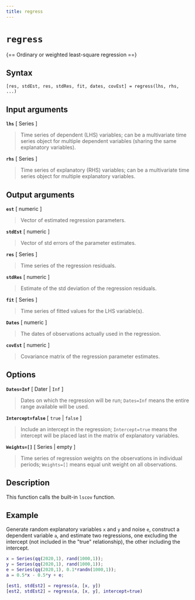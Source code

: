 ```yaml
---
title: regress
---
```


# `regress`

{== Ordinary or weighted least-square regression ==}


## Syntax

    [res, stdEst, res, stdRes, fit, dates, covEst] = regress(lhs, rhs, ...)


## Input arguments

__`lhs`__ [ Series ]
> 
> Time series of dependent (LHS) variables; can be a multivariate time
> series object for multiple dependent variables (sharing the same
> explanatory variables).
> 

__`rhs`__ [ Series ] 
> 
> Time series of explanatory (RHS) variables; can be a multivariate time
> series object for multiple explanatory variables.
> 

## Output arguments

__`est`__ [ numeric ]
> 
> Vector of estimated regression parameters.
> 

__`stdEst`__ [ numeric ]
> 
> Vector of std errors of the parameter estimates.
> 

__`res`__ [ Series ]
> 
> Time series of the regression residuals.
> 

__`stdRes`__ [ numeric ]
> 
> Estimate of the std deviation of the regression residuals.
> 

__`fit`__ [ Series ]
> 
> Time series of fitted values for the LHS variable(s).
> 

__`Dates`__ [ numeric ]
> 
> The dates of observations actually used in the regression.
> 

__`covEst`__ [ numeric ]
> 
> Covariance matrix of the regression parameter estimates.
> 

## Options

__`Dates=Inf`__ [ Dater | `Inf` ]
> 
> Dates on which the regression will be run; `Dates=Inf` means the entire range
> available will be used.
> 

__`Intercept=false`__ [ `true` | `false` ]
> 
> Include an intercept in the regression; `Intercept=true` means the
> intercept will be placed last in the matrix of explanatory variables.
> 

__`Weights=[]`__ [ Series | empty ]
> 
> Time series of regression weights on the observations in individual
> periods; `Weights=[]` means equal unit weight on all observations.
> 

## Description

This function calls the built-in `lscov` function.


## Example

Generate random explanatory variables `x` and `y` and noise `e`, construct a dependent
variable `a`, and estimate two regressions, one excluding the intercept
(not included in the "true" relationship), the other including the
intercept.

```matlab
x = Series(qq(2020,1), rand(1000,1));
y = Series(qq(2020,1), rand(1000,1));
e = Series(qq(2020,1), 0.1*randn(1000,1));
a = 0.5*x - 0.5*y + e;

[est1, stdEst2] = regress(a, [x, y])
[est2, stdEst2] = regress(a, [x, y], intercept=true)
```

